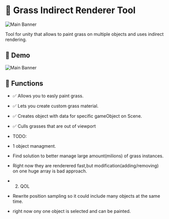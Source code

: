 # 📌 Grass Indirect Renderer Tool

![Main Banner](GrassRenderer.gif)

Tool for unity that allows to paint grass on multiple objects and uses indirect rendering.

## 📸 Demo

![Main Banner](GrassRendererDraw.gif)

## 🚀 Functions

- ✅ Allows you to easly paint grass.
- ✅ Lets you create custom grass material.
- ✅ Creates object with data for specific gameObject on Scene.
- ✅ Culls grasses that are out of viewport

- TODO:

- 1 object managment.
- Find solution to better manage large amount(milions) of grass instances. 
- Right now they are renderered fast,but modification(adding/removing) on one huge array is bad approach.

- 2. QOL
- Rewrite position sampling so it could include many objects at the same time.
- right now ony one object is selected and can be painted.

